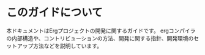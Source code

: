 # このガイドについて

本ドキュメントはErgプロジェクトの開発に関するガイドです。
ergコンパイラの内部構造や、コントリビューションの方法、開発に関する指針、開発環境のセットアップ方法などを説明しています。
